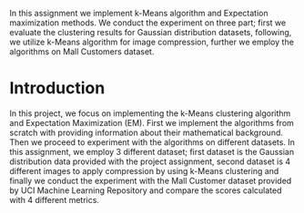 In this assignment we implement k-Means algorithm and Expectation maximization methods. We conduct the experiment on three part; first we evaluate the clustering results for Gaussian distribution datasets, following,
we utilize k-Means algorithm for image compression, further we employ the algorithms on Mall Customers dataset.

# Introduction

In this project, we focus on implementing the k-Means clustering algorithm and Expectation Maximization (EM). First we implement the algorithms from scratch with providing information about their mathematical background. Then we proceed to experiment with the algorithms on different datasets. In this assignment, we employ 3 different dataset; first dataset is the Gaussian distribution data provided with the project assignment, second dataset is 4 different images to apply compression by using k-Means clustering and finally we conduct the experiment with the Mall Customer dataset provided by UCI Machine Learning Repository and compare the scores calculated with 4 different metrics.
